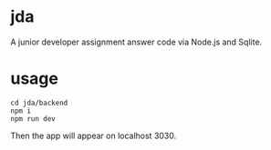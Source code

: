 # jda
A junior developer assignment answer code via Node.js and Sqlite.

# usage 

```
cd jda/backend
npm i
npm run dev
```

Then the app will appear on localhost 3030. 